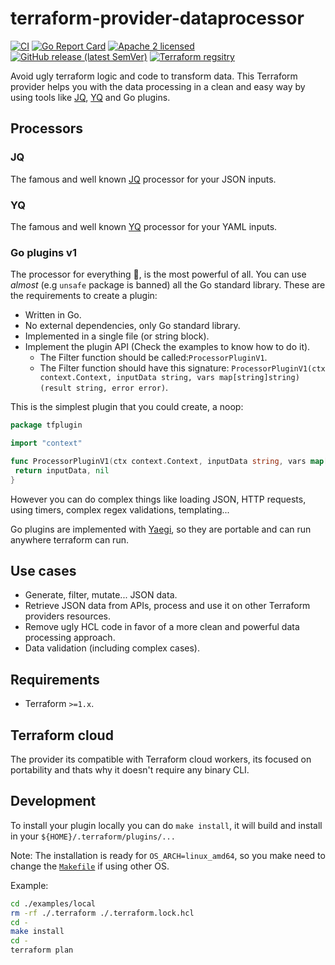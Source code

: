 # terraform-provider-dataprocessor

[![CI](https://github.com/slok/terraform-provider-dataprocessor/actions/workflows/ci.yml/badge.svg?branch=main)](https://github.com/slok/terraform-provider-dataprocessor/actions/workflows/ci.yml)
[![Go Report Card](https://goreportcard.com/badge/github.com/slok/terraform-provider-dataprocessor)](https://goreportcard.com/report/github.com/slok/terraform-provider-dataprocessor)
[![Apache 2 licensed](https://img.shields.io/badge/license-Apache2-blue.svg)](https://raw.githubusercontent.com/slok/terraform-provider-dataprocessor/master/LICENSE)
[![GitHub release (latest SemVer)](https://img.shields.io/github/v/release/slok/terraform-provider-dataprocessor)](https://github.com/slok/terraform-provider-dataprocessor/releases/latest)
[![Terraform regsitry](https://img.shields.io/badge/Terraform-Registry-color=green?logo=Terraform&style=flat&color=5C4EE5&logoColor=white)](https://registry.terraform.io/providers/slok/dataprocessor/latest/docs)

Avoid ugly terraform logic and code to transform data. This Terraform provider helps you with the data processing in a clean and easy way by using tools like [JQ], [YQ] and Go plugins.

## Processors

### JQ

The famous and well known [JQ] processor for your JSON inputs.

### YQ

The famous and well known [YQ] processor for your YAML inputs.

### Go plugins v1

The processor for everything :tada:, is the most powerful of all. You can use _almost_ (e.g `unsafe` package is banned) all the Go standard library. These are the requirements to create a plugin:

- Written in Go.
- No external dependencies, only Go standard library.
- Implemented in a single file (or string block).
- Implement the plugin API (Check the examples to know how to do it).
  - The Filter function should be called:`ProcessorPluginV1`.
  - The Filter function should have this signature: `ProcessorPluginV1(ctx context.Context, inputData string, vars map[string]string) (result string, error error)`.

This is the simplest plugin that you could create, a noop:

```go
package tfplugin

import "context"

func ProcessorPluginV1(ctx context.Context, inputData string, vars map[string]string) (string, error) {
 return inputData, nil
}
```

However you can do complex things like loading JSON, HTTP requests, using timers, complex regex validations, templating...

Go plugins are implemented with [Yaegi], so they are portable and can run anywhere terraform can run.

## Use cases

- Generate, filter, mutate... JSON data.
- Retrieve JSON data from APIs, process and use it on other Terraform providers resources.
- Remove ugly HCL code in favor of a more clean and powerful data processing approach.
- Data validation (including complex cases).

## Requirements

- Terraform `>=1.x`.

## Terraform cloud

The provider its compatible with Terraform cloud workers, its focused on portability and thats why it doesn't require any binary CLI.

## Development

To install your plugin locally you can do `make install`, it will build and install in your `${HOME}/.terraform/plugins/...`

Note: The installation is ready for `OS_ARCH=linux_amd64`, so you make need to change the [`Makefile`](./Makefile) if using other OS.

Example:

```bash
cd ./examples/local
rm -rf ./.terraform ./.terraform.lock.hcl
cd -
make install
cd -
terraform plan
```

[JQ]: https://stedolan.github.io/jq/
[YQ]: https://github.com/mikefarah/yq
[Yaegi]: https://github.com/traefik/yaegi
